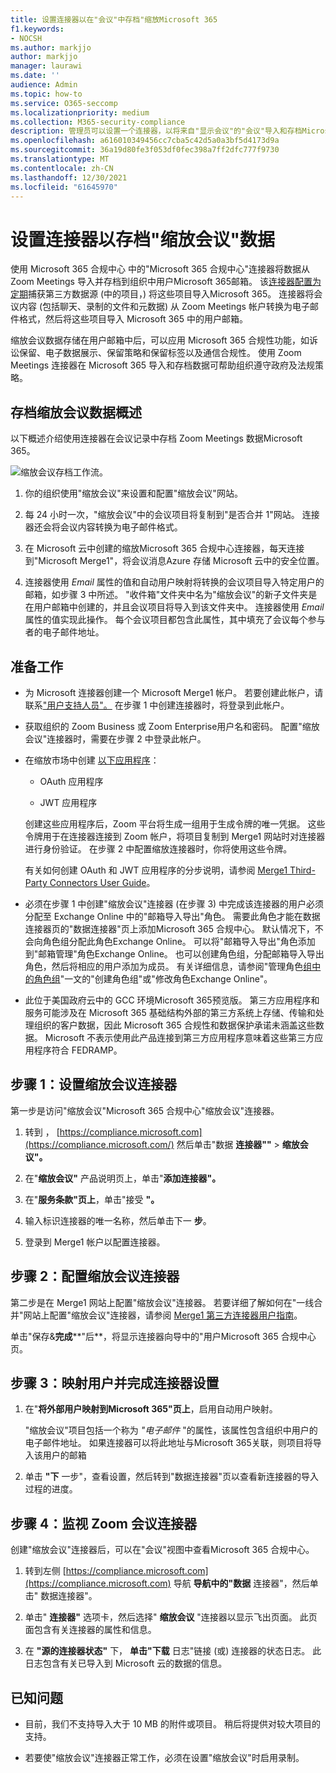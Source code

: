 ```yaml
---
title: 设置连接器以在"会议"中存档"缩放Microsoft 365
f1.keywords:
- NOCSH
ms.author: markjjo
author: markjjo
manager: laurawi
ms.date: ''
audience: Admin
ms.topic: how-to
ms.service: O365-seccomp
ms.localizationpriority: medium
ms.collection: M365-security-compliance
description: 管理员可以设置一个连接器，以将来自"显示会议"的"会议"导入和存档Microsoft 365。 这样，您可以在 Microsoft 365 中存档来自第三方数据源的数据，以便您可以使用合规性功能（如合法保留、内容搜索和保留策略）来管理组织的第三方数据。
ms.openlocfilehash: a616010349456cc7cba5c42d5a0a3bf5d4173d9a
ms.sourcegitcommit: 36a19d80fe3f053df0fec398a7ff2dfc777f9730
ms.translationtype: MT
ms.contentlocale: zh-CN
ms.lasthandoff: 12/30/2021
ms.locfileid: "61645970"
---
```

# <a name="set-up-a-connector-to-archive-zoom-meetings-data"></a>设置连接器以存档"缩放会议"数据

使用 Microsoft 365 合规中心 中的"Microsoft 365 合规中心"连接器将数据从 Zoom Meetings 导入并存档到组织中用户Microsoft 365邮箱。 该[连接器配置为定期](https://globanet.com/zoom/)捕获第三方数据源 (中的项目，) 将这些项目导入Microsoft 365。 连接器将会议内容 (包括聊天、录制的文件和元数据) 从 Zoom Meetings 帐户转换为电子邮件格式，然后将这些项目导入 Microsoft 365 中的用户邮箱。

缩放会议数据存储在用户邮箱中后，可以应用 Microsoft 365 合规性功能，如诉讼保留、电子数据展示、保留策略和保留标签以及通信合规性。 使用 Zoom Meetings 连接器在 Microsoft 365 导入和存档数据可帮助组织遵守政府及法规策略。

## <a name="overview-of-archiving-zoom-meetings-data"></a>存档缩放会议数据概述

以下概述介绍使用连接器在会议记录中存档 Zoom Meetings 数据Microsoft 365。

![缩放会议存档工作流。](../media/ZoomMeetingsConnectorWorkflow.png)

1. 你的组织使用"缩放会议"来设置和配置"缩放会议"网站。

2. 每 24 小时一次，"缩放会议"中的会议项目将复制到"是否合并 1"网站。 连接器还会将会议内容转换为电子邮件格式。

3. 在 Microsoft 云中创建的缩放Microsoft 365 合规中心连接器，每天连接到"Microsoft Merge1"，将会议消息Azure 存储 Microsoft 云中的安全位置。

4. 连接器使用 *Email* 属性的值和自动用户映射将转换的会议项目导入特定用户的邮箱，如步骤 3 中所述。 "收件箱"文件夹中名为"缩放会议"的新子文件夹是在用户邮箱中创建的，并且会议项目将导入到该文件夹中。 连接器使用 *Email* 属性的值实现此操作。 每个会议项目都包含此属性，其中填充了会议每个参与者的电子邮件地址。

## <a name="before-you-begin"></a>准备工作

- 为 Microsoft 连接器创建一个 Microsoft Merge1 帐户。 若要创建此帐户，请联系["用户支持人员"。](https://globanet.com/ms-connectors-contact) 在步骤 1 中创建连接器时，将登录到此帐户。

- 获取组织的 Zoom Business 或 Zoom Enterprise用户名和密码。 配置"缩放会议"连接器时，需要在步骤 2 中登录此帐户。

- 在缩放市场中创建 [以下应用程序](https://marketplace.zoom.us)：

  - OAuth 应用程序

  - JWT 应用程序

  创建这些应用程序后，Zoom 平台将生成一组用于生成令牌的唯一凭据。 这些令牌用于在连接器连接到 Zoom 帐户，将项目复制到 Merge1 网站时对连接器进行身份验证。 在步骤 2 中配置缩放连接器时，你将使用这些令牌。

  有关如何创建 OAuth 和 JWT 应用程序的分步说明，请参阅 [Merge1 Third-Party Connectors User Guide](https://docs.ms.merge1.globanetportal.com/Merge1%20Third-Party%20Connectors%20Zoom%20Meetings%20User%20Guide%20.pdf)。

- 必须在步骤 1 中创建"缩放会议"连接器 (在步骤 3) 中完成该连接器的用户必须分配至 Exchange Online 中的"邮箱导入导出"角色。 需要此角色才能在数据连接器页的"数据连接器"页上添加Microsoft 365 合规中心。 默认情况下，不会向角色组分配此角色Exchange Online。 可以将"邮箱导入导出"角色添加到"邮箱管理"角色Exchange Online。 也可以创建角色组，分配邮箱导入导出角色，然后将相应的用户添加为成员。 有关详细信息，请参阅"管理角色[组中的角色组](/Exchange/permissions-exo/role-groups#create-role-groups)"[](/Exchange/permissions-exo/role-groups#modify-role-groups)一文的"创建角色组"或"修改角色Exchange Online"。

- 此位于美国政府云中的 GCC 环境Microsoft 365预览版。 第三方应用程序和服务可能涉及在 Microsoft 365 基础结构外部的第三方系统上存储、传输和处理组织的客户数据，因此 Microsoft 365 合规性和数据保护承诺未涵盖这些数据。 Microsoft 不表示使用此产品连接到第三方应用程序意味着这些第三方应用程序符合 FEDRAMP。

## <a name="step-1-set-up-the-zoom-meetings-connector"></a>步骤 1：设置缩放会议连接器

第一步是访问"缩放会议"Microsoft 365 合规中心"缩放会议"连接器。

1. 转到 ， [https://compliance.microsoft.com](https://compliance.microsoft.com/) 然后单击"数据 **连接器""**  >  **缩放会议"。**

2. 在"**缩放会议"** 产品说明页上，单击"**添加连接器"。**

3. 在"**服务条款"页上**，单击"接受 **"。**

4. 输入标识连接器的唯一名称，然后单击下一 **步**。

5. 登录到 Merge1 帐户以配置连接器。

## <a name="step-2-configure-the-zoom-meetings-connector"></a>步骤 2：配置缩放会议连接器

第二步是在 Merge1 网站上配置"缩放会议"连接器。 若要详细了解如何在"一线合并"网站上配置"缩放会议"连接器，请参阅 [Merge1 第三方连接器用户指南](https://docs.ms.merge1.globanetportal.com/Merge1%20Third-Party%20Connectors%20Zoom%20Meetings%20User%20Guide%20.pdf)。

单击"保存&**完成****"后**，将显示连接器向导中的"用户Microsoft 365 合规中心页。

## <a name="step-3-map-users-and-complete-the-connector-setup"></a>步骤 3：映射用户并完成连接器设置

1. 在"**将外部用户映射到Microsoft 365"页上**，启用自动用户映射。

   "缩放会议"项目包括一个称为 *"电子邮件* "的属性，该属性包含组织中用户的电子邮件地址。 如果连接器可以将此地址与Microsoft 365关联，则项目将导入该用户的邮箱

2. 单击 **"下** 一步"，查看设置，然后转到"数据连接器"页以查看新连接器的导入过程的进度。

## <a name="step-4-monitor-the-zoom-meetings-connector"></a>步骤 4：监视 Zoom 会议连接器

创建"缩放会议"连接器后，可以在"会议"视图中查看Microsoft 365 合规中心。

1. 转到左侧 [https://compliance.microsoft.com](https://compliance.microsoft.com) 导航 **导航中的"数据** 连接器"，然后单击" 数据连接器"。

2. 单击" **连接器"** 选项卡，然后选择" **缩放会议** "连接器以显示飞出页面。 此页面包含有关连接器的属性和信息。

3. 在 **"源的连接器状态"** 下， **单击"下载** 日志"链接 (或) 连接器的状态日志。 此日志包含有关已导入到 Microsoft 云的数据的信息。

## <a name="known-issues"></a>已知问题

- 目前，我们不支持导入大于 10 MB 的附件或项目。 稍后将提供对较大项目的支持。

- 若要使"缩放会议"连接器正常工作，必须在设置"缩放会议"时启用录制。